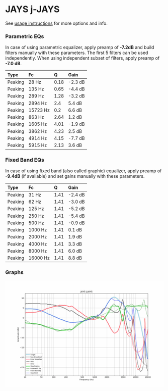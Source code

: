 # JAYS j-JAYS
See [usage instructions](https://github.com/jaakkopasanen/AutoEq#usage) for more options and info.

### Parametric EQs
In case of using parametric equalizer, apply preamp of **-7.2dB** and build filters manually
with these parameters. The first 5 filters can be used independently.
When using independent subset of filters, apply preamp of **-7.0 dB**.

| Type    | Fc       |    Q | Gain    |
|:--------|:---------|:-----|:--------|
| Peaking | 28 Hz    | 0.18 | -2.3 dB |
| Peaking | 135 Hz   | 0.65 | -4.4 dB |
| Peaking | 289 Hz   | 1.28 | -3.2 dB |
| Peaking | 2894 Hz  | 2.4  | 5.4 dB  |
| Peaking | 15723 Hz | 0.2  | 6.6 dB  |
| Peaking | 863 Hz   | 2.64 | 1.2 dB  |
| Peaking | 1605 Hz  | 4.01 | -1.9 dB |
| Peaking | 3862 Hz  | 4.23 | 2.5 dB  |
| Peaking | 4914 Hz  | 4.15 | -7.7 dB |
| Peaking | 5915 Hz  | 2.13 | 3.6 dB  |

### Fixed Band EQs
In case of using fixed band (also called graphic) equalizer, apply preamp of **-9.4dB**
(if available) and set gains manually with these parameters.

| Type    | Fc       |    Q | Gain    |
|:--------|:---------|:-----|:--------|
| Peaking | 31 Hz    | 1.41 | -2.4 dB |
| Peaking | 62 Hz    | 1.41 | -3.0 dB |
| Peaking | 125 Hz   | 1.41 | -5.2 dB |
| Peaking | 250 Hz   | 1.41 | -5.4 dB |
| Peaking | 500 Hz   | 1.41 | -0.9 dB |
| Peaking | 1000 Hz  | 1.41 | 0.1 dB  |
| Peaking | 2000 Hz  | 1.41 | 1.9 dB  |
| Peaking | 4000 Hz  | 1.41 | 3.3 dB  |
| Peaking | 8000 Hz  | 1.41 | 6.0 dB  |
| Peaking | 16000 Hz | 1.41 | 8.8 dB  |

### Graphs
![](./JAYS%20j-JAYS.png)